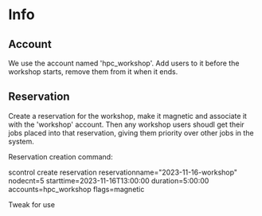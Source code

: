 # Info

## Account
We use the account named 'hpc_workshop'.  Add users to it before the workshop
starts, remove them from it when it ends.


## Reservation
Create a reservation for the workshop, make it magnetic and associate it with
the 'workshop' account.  Then any workshop users shoudl get their jobs placed
into that reservation, giving them priority over other jobs in the system.

Reservation creation command:

scontrol create reservation reservationname="2023-11-16-workshop" nodecnt=5 starttime=2023-11-16T13:00:00 duration=5:00:00 accounts=hpc_workshop flags=magnetic

Tweak for use
